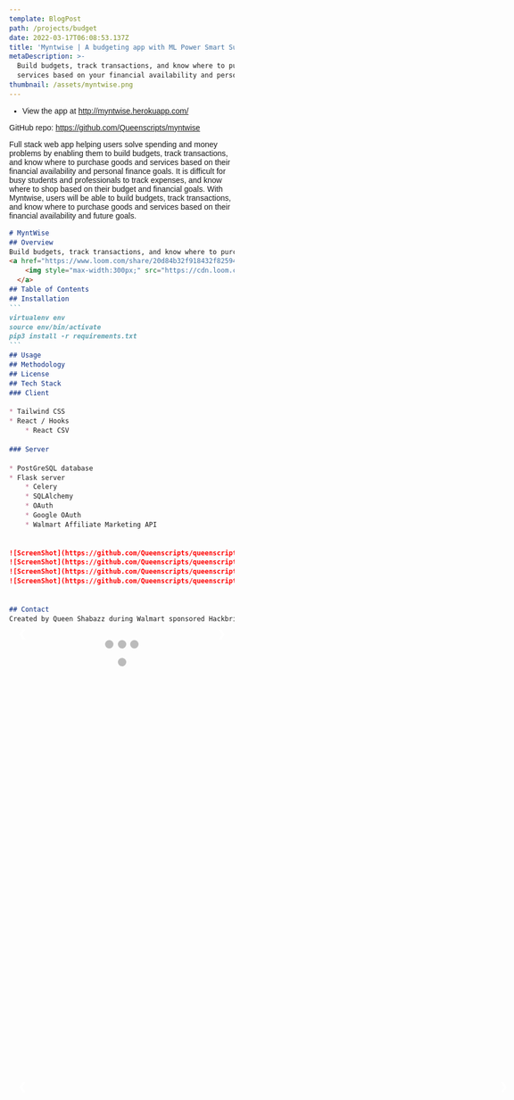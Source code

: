 ```yaml
---
template: BlogPost
path: /projects/budget
date: 2022-03-17T06:08:53.137Z
title: 'Myntwise | A budgeting app with ML Power Smart Suggestions '
metaDescription: >-
  Build budgets, track transactions, and know where to purchase goods and
  services based on your financial availability and personal finance goals.
thumbnail: /assets/myntwise.png
---
```

* View the app at http://myntwise.herokuapp.com/ 

GitHub repo: https://github.com/Queenscripts/myntwise 

Full stack web app helping users solve spending and money problems by enabling them to build budgets, track transactions, and know where to purchase goods and services based on their financial availability and personal finance goals. It is difficult for busy students and professionals to track expenses, and know where to shop based on their budget and financial goals. With Myntwise, users will be able to build budgets, track transactions, and know where to purchase goods and services based on their financial availability and future goals.

````markdown
# MyntWise 
## Overview 
Build budgets, track transactions, and know where to purchase goods and services based on your financial availability and personal finance goals.
<a href="https://www.loom.com/share/20d84b32f918432f82594b17740a6cde">
    <img style="max-width:300px;" src="https://cdn.loom.com/sessions/thumbnails/20d84b32f918432f82594b17740a6cde-with-play.gif">
  </a>
## Table of Contents 
## Installation
```
virtualenv env 
source env/bin/activate 
pip3 install -r requirements.txt
```
## Usage 
## Methodology
## License 
## Tech Stack
### Client 

* Tailwind CSS
* React / Hooks
    * React CSV

### Server

* PostGreSQL database
* Flask server
    * Celery 
    * SQLAlchemy
    * OAuth 
    * Google OAuth 
    * Walmart Affiliate Marketing API


![ScreenShot](https://github.com/Queenscripts/queenscript1/app/home.png)
![ScreenShot](https://github.com/Queenscripts/queenscript1/app/grid.png)
![ScreenShot](https://github.com/Queenscripts/queenscript1/app/transactions.png)
![ScreenShot](https://github.com/Queenscripts/queenscript1/app/reports.png)


## Contact
Created by Queen Shabazz during Walmart sponsored Hackbright residency. 
````





<style>
* {box-sizing: border-box}
body {font-family: Verdana, sans-serif; margin:0}
.mySlides {display: none}
img {vertical-align: middle;}

/* Slideshow container */
.slideshow-container {
  max-width: 1000px;
  position: relative;
  margin: auto;
}

/* Next & previous buttons */
.prev, .next {
  cursor: pointer;
  position: absolute;
  top: 50%;
  width: auto;
  padding: 16px;
  margin-top: -22px;
  color: white;
  font-weight: bold;
  font-size: 18px;
  transition: 0.6s ease;
  border-radius: 0 3px 3px 0;
  user-select: none;
}

/* Position the "next button" to the right */
.next {
  right: 0;
  border-radius: 3px 0 0 3px;
}

/* On hover, add a black background color with a little bit see-through */
.prev:hover, .next:hover {
  background-color: rgba(0,0,0,0.8);
}

/* Caption text */
.text {
  color: #f2f2f2;
  font-size: 15px;
  padding: 8px 12px;
  position: absolute;
  bottom: 8px;
  width: 100%;
  text-align: center;
}

/* Number text (1/3 etc) */
.numbertext {
  color: #f2f2f2;
  font-size: 12px;
  padding: 8px 12px;
  position: absolute;
  top: 0;
}

/* The dots/bullets/indicators */
.dot {
  cursor: pointer;
  height: 15px;
  width: 15px;
  margin: 0 2px;
  background-color: #bbb;
  border-radius: 50%;
  display: inline-block;
  transition: background-color 0.6s ease;
}

.active, .dot:hover {
  background-color: #717171;
}

/* Fading animation */
.fade {
  animation-name: fade;
  animation-duration: 1.5s;
}

@keyframes fade {
  from {opacity: .4} 
  to {opacity: 1}
}

/* On smaller screens, decrease text size */
@media only screen and (max-width: 300px) {
  .prev, .next,.text {font-size: 11px}
}
</style>

</head>
<body>

<div class="slideshow-container">

<div class="mySlides fade">
  <div class="numbertext">1 / 4</div>
  <img src="https://raw.githubusercontent.com/Queenscripts/myntwise/main/app/grid.png" style="width:100%">
  <div class="text">Caption Text</div>
</div>

<div class="mySlides fade">
  <div class="numbertext">2 / 4</div>
  <img src="https://raw.githubusercontent.com/Queenscripts/myntwise/main/app/reports.png" style="width:100%">
  <div class="text">Caption Two</div>
</div>

<div class="mySlides fade">
  <div class="numbertext">3 / 4</div>
  <img src="https://raw.githubusercontent.com/Queenscripts/myntwise/main/app/budgets-dashboard.png" style="width:100%">
  <div class="text">Caption Three</div>
</div>

<a class="prev" onclick="plusSlides(-1)">❮</a> <a class="next" onclick="plusSlides(1)">❯</a>

</div>

<div class="mySlides fade">
  <div class="numbertext">4 / 4</div>
  <img src="https://raw.githubusercontent.com/Queenscripts/myntwise/main/app/transactions.png" style="width:100%">
  <div class="text">Caption Three</div>
</div>

<a class="prev" onclick="plusSlides(-1)">❮</a> <a class="next" onclick="plusSlides(1)">❯</a>

</div>
<br>

<div style="text-align:center">
  <span class="dot" onclick="currentSlide(1)"></span> 
  <span class="dot" onclick="currentSlide(2)"></span> 
  <span class="dot" onclick="currentSlide(3)"></span>

<span class="dot" onclick="currentSlide(4)"></span> 
</div>

<script>
let slideIndex = 1;
showSlides(slideIndex);

function plusSlides(n) {
  showSlides(slideIndex += n);
}

function currentSlide(n) {
  showSlides(slideIndex = n);
}

function showSlides(n) {
  let i;
  let slides = document.getElementsByClassName("mySlides");
  let dots = document.getElementsByClassName("dot");
  if (n > slides.length) {slideIndex = 1}    
  if (n < 1) {slideIndex = slides.length}
  for (i = 0; i < slides.length; i++) {
    slides[i].style.display = "none";  
  }
  for (i = 0; i < dots.length; i++) {
    dots[i].className = dots[i].className.replace(" active", "");
  }
  slides[slideIndex-1].style.display = "block";  
  dots[slideIndex-1].className += " active";
}
</script>
